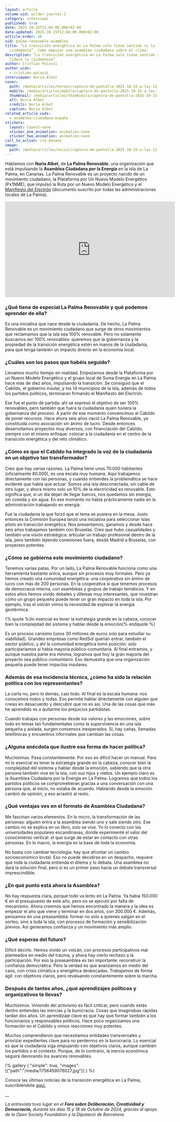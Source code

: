 ```yaml
---
layout: article
volume-uid: wilder-journal-2
category: interviews
published: true
date: 2025-10-15T12:04:00.000+02:00
date-updated: 2025-10-15T12:04:00.000+02:00
article-order: 16
uid: palma-renovable-asamblea
title: “La transición energética en La Palma solo tiene sentido si la lidera la
  ciudadanía”. Cómo empujar una asamblea ciudadana sobre el clima.
description: “La transición energética en La Palma solo tiene sentido si la
  lidera la ciudadanía”
author: Cristian Palazzi
author_uids:
  - cristian-palazzi
interviewee: Nuria Albet
cover:
  path: /media/articles/heroes/captura-de-pantalla-2025-10-15-a-las-12.06.07.png
  mobile: /media/articles/mobile/captura-de-pantalla-2025-10-15-a-las-12.06.07.png
  thumbnail: /media/articles/thumbnails/captura-de-pantalla-2025-10-15-a-las-12.06.07.png
  alt: Nuria Albet
  credits: Nuria Albet
  caption: Nuria Albet
related_article_uids:
  - asamblea-ciudadana-españa
stickers:
  layout: layout-none
  sticker_one_animation: animation-none
  sticker_two_animation: animation-none
call_to_action: cta-donate
image:
  path: /media/articles/social/captura-de-pantalla-2025-10-15-a-las-12.06.07.png
---
```

Hablamos con **Nuria Albet**, de **La Palma Renovable**, una organización que está impulsando la **Asamblea Ciudadana por la Energía** en la isla de La Palma, en Canarias. La Palma Renovable es un proyecto nacido de un movimiento ciudadano, la Plataforma por Un Nuevo Modelo Energético (Px1NME), que impulsó la Ruta por un Nuevo Modelo Energético y el [Manifiesto del Electrón](https://lapalmarenovable.es/wp-content/uploads/2021/09/manifiesto_electron.pdf) (documento suscrito por todas las administraciones locales de La Palma).

<iframe width="560" height="315" src="https://www.youtube.com/embed/EjpCTBaRKGI?si=QDTYsZKoFKkyrMtD" title="YouTube video player" frameborder="0" allow="accelerometer; autoplay; clipboard-write; encrypted-media; gyroscope; picture-in-picture; web-share" referrerpolicy="strict-origin-when-cross-origin" allowfullscreen></iframe>

### **¿Qué tiene de especial La Palma Renovable y qué podemos aprender de ella?**

Es una iniciativa que nace desde la ciudadanía. De hecho, La Palma Renovable es un movimiento ciudadano que surge de otros movimientos que reclamamos que la isla sea 100% renovable. Pero no solamente buscamos ser 100% renovables: queremos que la gobernanza y la propiedad de la transición energética estén en manos de la ciudadanía, para que tenga también un impacto directo en la economía local.

### **¿Cuáles son los pasos que habéis seguido?**

Llevamos mucho tiempo en realidad. Empezamos desde la Plataforma por un Nuevo Modelo Energético y el grupo local de Suma Energía en La Palma hace más de diez años, impulsando la transición. Se consiguió que el Cabildo, el gobierno insular, y los 14 municipios de la isla, además de todos los partidos políticos, terminaran firmando el Manifiesto del Electrón. 

Ese fue el punto de partida: ahí se expresó el objetivo de ser 100% renovables, pero también que fuera la ciudadanía quien tuviera la gobernanza del proceso. A partir de ese momento convencimos al Cabildo de poner recursos. Hace ahora seis años nació La Palma Renovable, ya constituida como asociación sin ánimo de lucro. Desde entonces desarrollamos proyectos muy diversos, con financiación del Cabildo, siempre con el mismo enfoque: colocar a la ciudadanía en el centro de la transición energética y del reto climático.

### **¿Cómo es que el Cabildo ha integrado la voz de la ciudadanía en un objetivo tan transformador?**

Creo que hay varias razones. La Palma tiene unos 70.000 habitantes (oficialmente 80.000), es una escala muy humana. Aquí trabajamos directamente con las personas, y cuando entiendes la problemática se hace evidente que había que actuar. Somos una isla desconectada, sin cable de otro lugar, y ahora mismo solo un 10% de la electricidad es renovable. Esto significa que, si un día dejan de llegar barcos, nos quedamos sin energía, sin comida y sin agua. En ese momento no había prácticamente nadie en la administración trabajando en energía. 

Fue la ciudadanía la que forzó que el tema se pusiera en la mesa. Justo entonces la Comisión Europea lanzó una iniciativa para seleccionar islas piloto en transición energética. Nos presentamos, ganamos y desde hace seis años trabajamos también con Bruselas. Creo que hubo casualidades y también una visión estratégica: articular un trabajo profesional dentro de la isla, pero también tejiendo conexiones fuera, desde Madrid a Bruselas, con proyectos potentes.

### **¿Cómo se gobierna este movimiento ciudadano?**

Tenemos varias patas. Por un lado, La Palma Renovable funciona como una herramienta bastante única, aunque sin procesos muy formales. Pero ya hemos creado una comunidad energética: una cooperativa sin ánimo de lucro con más de 200 personas. En la cooperativa sí que tenemos procesos de democracia interna, con asambleas y grupos de trabajo temáticos. Y en estos años hemos vivido debates y dilemas muy interesantes, que muestran cómo un grupo pequeño puede tener un gran impacto en toda la isla. Por ejemplo, tras el volcán vimos la necesidad de explorar la energía geotérmica. 

{% quote %}lo esencial es tener la estrategia grande en la cabeza, conocer bien la complejidad del sistema y hablar desde la emoción{% endquote %}

Es un proceso carísimo (unos 30 millones de euros solo para estudiar su viabilidad). Grandes empresas como RedSol querían entrar, también el sector público, y ahí la comunidad energética tomó posición: solo participaríamos si había mayoría público-comunitaria. Al final entramos, y aunque nuestra parte era mínima, logramos que hoy la gran mayoría del proyecto sea público-comunitario. Eso demuestra que una organización pequeña puede tener impactos insulares.

### **Además de esa incidencia técnica, ¿cómo ha sido la relación política con los representantes?**

La carta no, pero lo demás, casi todo. Al final es la escala humana: nos conocemos todos y todas. Eso permite hablar directamente con alguien que creías en desacuerdo y descubrir que no es así. Una de las cosas que más he aprendido es a quitarme los prejuicios partidistas. 

Cuando trabajas con personas desde los valores y las emociones, sobre todo en temas tan fundamentales como la supervivencia en una isla pequeña y aislada, surgen consensos inesperados. Sí, hay cañas, llamadas telefónicas y encuentros informales que cambian las cosas.

### **¿Alguna anécdota que ilustre esa forma de hacer política?**

Muchísimas. Pasa constantemente. Por eso es difícil hacer un manual. Para mí lo esencial es tener la estrategia grande en la cabeza, conocer bien la complejidad del sistema y hablar desde la emoción, sabiendo que la otra persona también vive en la isla, con sus hijos y nietos. Un ejemplo claro es la Asamblea Ciudadana por la Energía en La Palma. Logramos que todos los partidos políticos se comprometieran gracias a una conversación con una persona que, al inicio, no estaba de acuerdo. Hablando desde la emoción cambió de opinión, y eso arrastró al resto.

### **¿Qué ventajas ves en el formato de Asamblea Ciudadana?**

Me fascinan varios elementos. En lo micro, la transformación de las personas: alguien entra a la asamblea siendo uno y sale siendo otro. Ese cambio no se explica en un libro, solo se vive. Yo lo conecto con las universidades populares escandinavas, donde experimenté el valor del conocimiento vertical: el que surge de estar en contacto con otras personas. En lo macro, la energía es la base de toda la economía. 

No basta con cambiar tecnología: hay que afrontar un cambio socioeconómico brutal. Eso no puede decidirse en un despacho, requiere que toda la ciudadanía entienda el dilema y lo debata. Una asamblea no dará la solución final, pero sí es un primer paso hacia un debate transversal imprescindible.

### **¿En qué punto está ahora la Asamblea?**

No hay respuesta clara, porque todo va lento en La Palma. Ya había 150.000 € en el presupuesto de este año, pero no se ejecutó por falta de mecanismo. Ahora creemos que hemos encontrado la manera y la idea es empezar el año que viene y terminar en dos años, con 300.000 €. Además, pensamos en una preasamblea: formar no solo a quienes salgan en el sorteo, sino a toda la isla, con procesos de formación y sensibilización previos. Así generamos confianza y un movimiento más amplio.

### **¿Qué esperas del futuro?**

Difícil decirlo. Hemos vivido un volcán, con procesos participativos mal planteados en medio del trauma, y ahora hay cierto rechazo a la participación. Por eso la preasamblea es tan importante: reconstruir la confianza democrática. Pero la verdad es que avanzamos en medio del caos, con crisis climática y energética desbocadas. Trabajamos de forma ágil: con objetivos claros, pero revaluando constantemente sobre la marcha.

### **Después de tantos años, ¿qué aprendizajes políticos y organizativos te llevas?**

Muchísimos. Viniendo del activismo es fácil criticar, pero cuando estás dentro entiendes las inercias y la burocracia. Cosas que imaginabas rápidas tardan dos años. Un aprendizaje clave es que hay que formar también a los funcionarios y responsables políticos. Hace poco organizamos una formación en el Cabildo y vimos reacciones muy potentes. 

Muchos comprendieron que necesitamos entidades transversales y priorizar expedientes clave para no perdernos en la burocracia. Lo esencial es que la ciudadanía siga empujando con objetivos claros, aunque cambien los partidos o el contexto. Porque, de lo contrario, la inercia económica seguirá devorando los avances renovables.

{% gallery { "simple": true, "images": [{"path":"/media/1756459076027.jpg"}] } %}

Conoce las últimas noticias de la transición energética en La Palma, suscribiéndote [aquí.](https://lnkd.in/dgsDHjU)

__

*La entrevista tuvo lugar en el **Foro sobre Deliberación, Creatividad y Democracia,** durante los días 15 y 18 de Octubre de 2024, gracias al apoyo de la Open Society Foundation y la Diputació de Barcelona.*
